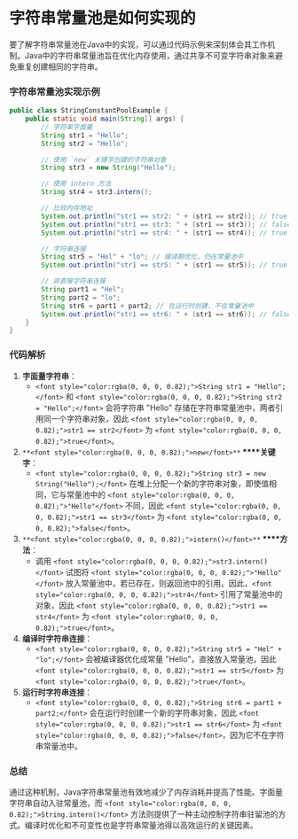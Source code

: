 # 字符串常量池是如何实现的

<font style="color:rgba(0, 0, 0, 0.82);">要了解字符串常量池在Java中的实现，可以通过代码示例来深刻体会其工作机制。Java中的字符串常量池旨在优化内存使用，通过共享不可变字符串对象来避免重复创建相同的字符串。</font>

### <font style="color:rgba(0, 0, 0, 0.82);">字符串常量池实现示例</font>
```java
public class StringConstantPoolExample {  
    public static void main(String[] args) {  
        // 字符串字面量  
        String str1 = "Hello";  
        String str2 = "Hello";  

        // 使用 `new` 关键字创建的字符串对象  
        String str3 = new String("Hello");  

        // 使用 intern 方法  
        String str4 = str3.intern();  

        // 比较内存地址  
        System.out.println("str1 == str2: " + (str1 == str2)); // true  
        System.out.println("str1 == str3: " + (str1 == str3)); // false  
        System.out.println("str1 == str4: " + (str1 == str4)); // true  

        // 字符串连接  
        String str5 = "Hel" + "lo"; // 编译期优化，仍在常量池中  
        System.out.println("str1 == str5: " + (str1 == str5)); // true  

        // 非直接字符串连接  
        String part1 = "Hel";  
        String part2 = "lo";  
        String str6 = part1 + part2; // 在运行时创建，不在常量池中  
        System.out.println("str1 == str6: " + (str1 == str6)); // false  
    }  
}
```

### <font style="color:rgba(0, 0, 0, 0.82);">代码解析</font>
1. **<font style="color:rgba(0, 0, 0, 0.82);">字面量字符串</font>**<font style="color:rgba(0, 0, 0, 0.82);">：</font>
    - `<font style="color:rgba(0, 0, 0, 0.82);">String str1 = "Hello";</font>`<font style="color:rgba(0, 0, 0, 0.82);"> </font><font style="color:rgba(0, 0, 0, 0.82);">和</font><font style="color:rgba(0, 0, 0, 0.82);"> </font>`<font style="color:rgba(0, 0, 0, 0.82);">String str2 = "Hello";</font>`<font style="color:rgba(0, 0, 0, 0.82);"> </font><font style="color:rgba(0, 0, 0, 0.82);">会将字符串 "Hello" 存储在字符串常量池中，两者引用同一个字符串对象，因此</font><font style="color:rgba(0, 0, 0, 0.82);"> </font>`<font style="color:rgba(0, 0, 0, 0.82);">str1 == str2</font>`<font style="color:rgba(0, 0, 0, 0.82);"> </font><font style="color:rgba(0, 0, 0, 0.82);">为</font><font style="color:rgba(0, 0, 0, 0.82);"> </font>`<font style="color:rgba(0, 0, 0, 0.82);">true</font>`<font style="color:rgba(0, 0, 0, 0.82);">。</font>
2. `**<font style="color:rgba(0, 0, 0, 0.82);">new</font>**`**<font style="color:rgba(0, 0, 0, 0.82);"> </font>****<font style="color:rgba(0, 0, 0, 0.82);">关键字</font>**<font style="color:rgba(0, 0, 0, 0.82);">：</font>
    - `<font style="color:rgba(0, 0, 0, 0.82);">String str3 = new String("Hello");</font>`<font style="color:rgba(0, 0, 0, 0.82);"> </font><font style="color:rgba(0, 0, 0, 0.82);">在堆上分配一个新的字符串对象，即使值相同，它与常量池中的</font><font style="color:rgba(0, 0, 0, 0.82);"> </font>`<font style="color:rgba(0, 0, 0, 0.82);">"Hello"</font>`<font style="color:rgba(0, 0, 0, 0.82);"> </font><font style="color:rgba(0, 0, 0, 0.82);">不同，因此</font><font style="color:rgba(0, 0, 0, 0.82);"> </font>`<font style="color:rgba(0, 0, 0, 0.82);">str1 == str3</font>`<font style="color:rgba(0, 0, 0, 0.82);"> </font><font style="color:rgba(0, 0, 0, 0.82);">为</font><font style="color:rgba(0, 0, 0, 0.82);"> </font>`<font style="color:rgba(0, 0, 0, 0.82);">false</font>`<font style="color:rgba(0, 0, 0, 0.82);">。</font>
3. `**<font style="color:rgba(0, 0, 0, 0.82);">intern()</font>**`**<font style="color:rgba(0, 0, 0, 0.82);"> </font>****<font style="color:rgba(0, 0, 0, 0.82);">方法</font>**<font style="color:rgba(0, 0, 0, 0.82);">：</font>
    - <font style="color:rgba(0, 0, 0, 0.82);">调用</font><font style="color:rgba(0, 0, 0, 0.82);"> </font>`<font style="color:rgba(0, 0, 0, 0.82);">str3.intern()</font>`<font style="color:rgba(0, 0, 0, 0.82);"> </font><font style="color:rgba(0, 0, 0, 0.82);">试图将</font><font style="color:rgba(0, 0, 0, 0.82);"> </font>`<font style="color:rgba(0, 0, 0, 0.82);">"Hello"</font>`<font style="color:rgba(0, 0, 0, 0.82);"> </font><font style="color:rgba(0, 0, 0, 0.82);">放入常量池中，若已存在，则返回池中的引用。因此，</font>`<font style="color:rgba(0, 0, 0, 0.82);">str4</font>`<font style="color:rgba(0, 0, 0, 0.82);"> </font><font style="color:rgba(0, 0, 0, 0.82);">引用了常量池中的对象，因此</font><font style="color:rgba(0, 0, 0, 0.82);"> </font>`<font style="color:rgba(0, 0, 0, 0.82);">str1 == str4</font>`<font style="color:rgba(0, 0, 0, 0.82);"> </font><font style="color:rgba(0, 0, 0, 0.82);">为</font><font style="color:rgba(0, 0, 0, 0.82);"> </font>`<font style="color:rgba(0, 0, 0, 0.82);">true</font>`<font style="color:rgba(0, 0, 0, 0.82);">。</font>
4. **<font style="color:rgba(0, 0, 0, 0.82);">编译时字符串连接</font>**<font style="color:rgba(0, 0, 0, 0.82);">：</font>
    - `<font style="color:rgba(0, 0, 0, 0.82);">String str5 = "Hel" + "lo";</font>`<font style="color:rgba(0, 0, 0, 0.82);"> </font><font style="color:rgba(0, 0, 0, 0.82);">会被编译器优化成常量 "Hello"，直接放入常量池，因此</font><font style="color:rgba(0, 0, 0, 0.82);"> </font>`<font style="color:rgba(0, 0, 0, 0.82);">str1 == str5</font>`<font style="color:rgba(0, 0, 0, 0.82);"> </font><font style="color:rgba(0, 0, 0, 0.82);">为</font><font style="color:rgba(0, 0, 0, 0.82);"> </font>`<font style="color:rgba(0, 0, 0, 0.82);">true</font>`<font style="color:rgba(0, 0, 0, 0.82);">。</font>
5. **<font style="color:rgba(0, 0, 0, 0.82);">运行时字符串连接</font>**<font style="color:rgba(0, 0, 0, 0.82);">：</font>
    - `<font style="color:rgba(0, 0, 0, 0.82);">String str6 = part1 + part2;</font>`<font style="color:rgba(0, 0, 0, 0.82);"> </font><font style="color:rgba(0, 0, 0, 0.82);">会在运行时创建一个新的字符串对象，因此</font><font style="color:rgba(0, 0, 0, 0.82);"> </font>`<font style="color:rgba(0, 0, 0, 0.82);">str1 == str6</font>`<font style="color:rgba(0, 0, 0, 0.82);"> </font><font style="color:rgba(0, 0, 0, 0.82);">为</font><font style="color:rgba(0, 0, 0, 0.82);"> </font>`<font style="color:rgba(0, 0, 0, 0.82);">false</font>`<font style="color:rgba(0, 0, 0, 0.82);">，因为它不在字符串常量池中。</font>

### <font style="color:rgba(0, 0, 0, 0.82);">总结</font>
<font style="color:rgba(0, 0, 0, 0.82);">通过这种机制，Java字符串常量池有效地减少了内存消耗并提高了性能。字面量字符串自动入驻常量池，而 </font>`<font style="color:rgba(0, 0, 0, 0.82);">String.intern()</font>`<font style="color:rgba(0, 0, 0, 0.82);"> 方法则提供了一种主动控制字符串驻留池的方式。编译时优化和不可变性也是字符串常量池得以高效运行的关键因素。</font>

